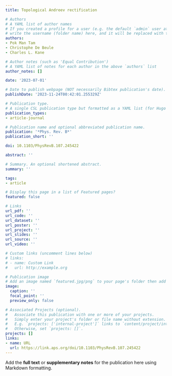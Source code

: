 ```yaml
---
title: Topological Andreev rectification

# Authors
# A YAML list of author names
# If you created a profile for a user (e.g. the default `admin` user at `content/authors/admin/`), 
# write the username (folder name) here, and it will be replaced with their full name and linked to their profile.
authors:
- Pok Man Tam
- Christophe De Beule
- Charles L. Kane

# Author notes (such as 'Equal Contribution')
# A YAML list of notes for each author in the above `authors` list
author_notes: []

date: '2023-07-01'

# Date to publish webpage (NOT necessarily Bibtex publication's date).
publishDate: '2023-11-24T00:42:01.255329Z'

# Publication type.
# A single CSL publication type but formatted as a YAML list (for Hugo requirements).
publication_types:
- article-journal

# Publication name and optional abbreviated publication name.
publication: '*Phys. Rev. B*'
publication_short: ''

doi: 10.1103/PhysRevB.107.245422

abstract: ''

# Summary. An optional shortened abstract.
summary: ''

tags:
- article

# Display this page in a list of Featured pages?
featured: false

# Links
url_pdf: ''
url_code: ''
url_dataset: ''
url_poster: ''
url_project: ''
url_slides: ''
url_source: ''
url_video: ''

# Custom links (uncomment lines below)
# links:
# - name: Custom Link
#   url: http://example.org

# Publication image
# Add an image named `featured.jpg/png` to your page's folder then add a caption below.
image:
  caption: ''
  focal_point: ''
  preview_only: false

# Associated Projects (optional).
#   Associate this publication with one or more of your projects.
#   Simply enter your project's folder or file name without extension.
#   E.g. `projects: ['internal-project']` links to `content/project/internal-project/index.md`.
#   Otherwise, set `projects: []`.
projects: []
links:
- name: URL
  url: https://link.aps.org/doi/10.1103/PhysRevB.107.245422
---
```


Add the **full text** or **supplementary notes** for the publication here using Markdown formatting.
